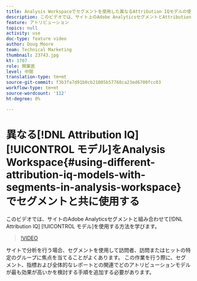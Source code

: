 ```yaml
---
title: Analysis Workspaceでセグメントを使用した異なるAttribution IQモデルの使用
description: このビデオでは、サイト上のAdobe AnalyticsセグメントとAttribution IQモデルを組み合わせて使用する方法を学びます。
feature: アトリビューション
topics: null
activity: use
doc-type: feature video
author: Doug Moore
team: Technical Marketing
thumbnail: 23743.jpg
kt: 1707
role: 開業医
level: 中間
translation-type: tm+mt
source-git-commit: f3b3fa7d91b0cb21005b57768ca23ed6700fcc03
workflow-type: tm+mt
source-wordcount: '112'
ht-degree: 0%

---
```



# 異なる[!DNL Attribution IQ] [!UICONTROL モデル]をAnalysis Workspace{#using-different-attribution-iq-models-with-segments-in-analysis-workspace}でセグメントと共に使用する

このビデオでは、サイトのAdobe Analyticsセグメントと組み合わせて[!DNL Attribution IQ] [!UICONTROL モデル]を使用する方法を学びます。

>[!VIDEO](https://video.tv.adobe.com/v/23743/?quality=12)

サイトで分析を行う場合、セグメントを使用して訪問者、訪問またはヒットの特定のグループに焦点を当てることがよくあります。 この作業を行う際に、セグメント、指標および全体的なレポートとの関連でどのアトリビューションモデルが最も効果が高いかを検討する手順を追加する必要があります。
